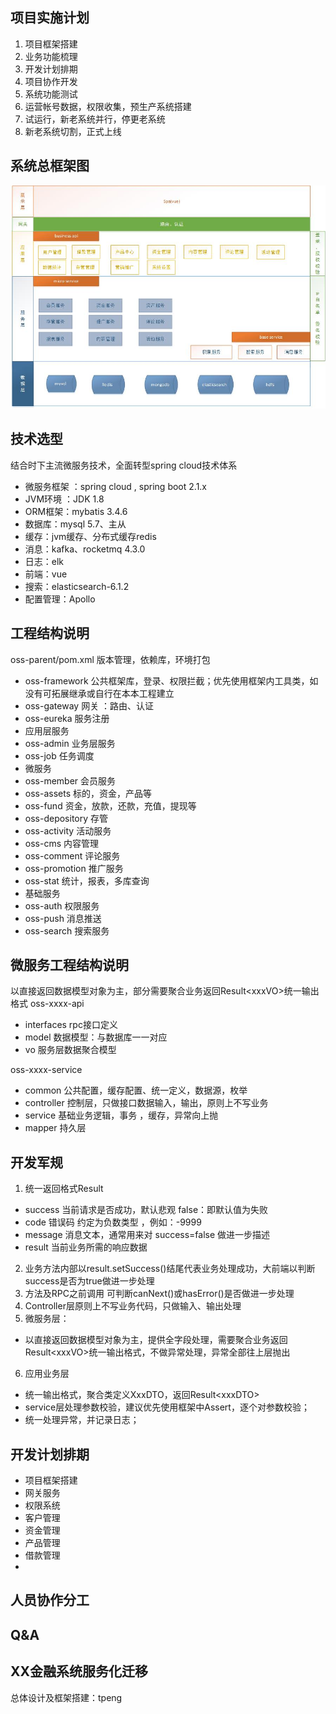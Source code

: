## 项目实施计划
1. 项目框架搭建
2. 业务功能梳理
3. 开发计划排期
4. 项目协作开发
5. 系统功能测试
6. 运营帐号数据，权限收集，预生产系统搭建
7. 试运行，新老系统并行，停更老系统
8. 新老系统切割，正式上线

## 系统总框架图
![系统总框架图](https://github.com/jee4a/oss-parent/raw/master/doc/oss.jpg)

## 技术选型
结合时下主流微服务技术，全面转型spring cloud技术体系
- 微服务框架 ：spring cloud , spring boot 2.1.x
- JVM环境 ：JDK 1.8
- ORM框架：mybatis 3.4.6
- 数据库：mysql 5.7、主从
- 缓存：jvm缓存、分布式缓存redis
- 消息：kafka、rocketmq 4.3.0
- 日志：elk
- 前端：vue
- 搜索：elasticsearch-6.1.2
- 配置管理：Apollo

## 工程结构说明
oss-parent/pom.xml 版本管理，依赖库，环境打包
- oss-framework 公共框架库，登录、权限拦截；优先使用框架内工具类，如没有可拓展继承或自行在本本工程建立
- oss-gateway 网关 ：路由、认证
- oss-eureka 服务注册 	
- 应用层服务
- oss-admin 业务层服务 
- oss-job 任务调度 	
- 微服务	
- oss-member 会员服务 	
- oss-assets 标的，资金，产品等
- oss-fund 资金，放款，还款，充值，提现等	
- oss-depository 存管	
- oss-activity 活动服务 	
- oss-cms 内容管理 	
- oss-comment 评论服务 	
- oss-promotion 推广服务 	
- oss-stat 统计，报表，多库查询 		
- 基础服务
- oss-auth 权限服务 
- oss-push 消息推送 	
- oss-search 搜索服务 	


## 微服务工程结构说明
以直接返回数据模型对象为主，部分需要聚合业务返回Result&lt;xxxVO&gt;统一输出格式
oss-xxxx-api
- interfaces rpc接口定义
- model 数据模型：与数据库一一对应
- vo 服务层数据聚合模型
	
oss-xxxx-service
- common 公共配置，缓存配置、统一定义，数据源，枚举
- controller 控制层，只做接口数据输入，输出，原则上不写业务
- service 基础业务逻辑，事务 ，缓存，异常向上抛
- mapper 持久层
	
	
## 开发军规
1. 统一返回格式Result
 * success 当前请求是否成功，默认悲观 false：即默认值为失败
 * code 错误码 约定为负数类型 ，例如：-9999
 * message 消息文本，通常用来对 success=false 做进一步描述
 * result 当前业务所需的响应数据
2. 业务方法内部以result.setSuccess()结尾代表业务处理成功，大前端以判断success是否为true做进一步处理
3. 方法及RPC之前调用 可判断canNext()或hasError()是否做进一步处理
4. Controller层原则上不写业务代码，只做输入、输出处理
5. 微服务层：
 * 以直接返回数据模型对象为主，提供全字段处理，需要聚合业务返回Result&lt;xxxVO&gt;统一输出格式，不做异常处理，异常全部往上层抛出
6. 应用业务层
 * 统一输出格式，聚合类定义XxxDTO，返回Result&lt;xxxDTO&gt;
 * service层处理参数校验，建议优先使用框架中Assert，逐个对参数校验；
 * 统一处理异常，并记录日志；


## 开发计划排期
- 项目框架搭建
- 网关服务
- 权限系统
- 客户管理
- 资金管理
- 产品管理
- 借款管理
-

## 人员协作分工

## Q&A

## XX金融系统服务化迁移  
总体设计及框架搭建：tpeng



